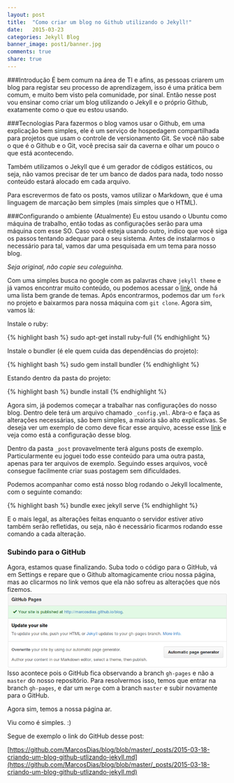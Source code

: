 ```yaml
---
layout: post
title:  "Como criar um blog no Github utilizando o Jekyll!"
date:   2015-03-23
categories: Jekyll Blog
banner_image: post1/banner.jpg
comments: true
share: true
---
```

###Introdução
É bem comum na área de TI e afins, as pessoas criarem um blog para registar seu processo de aprendizagem, isso é uma prática bem comum, e muito bem visto pela comunidade, por sinal. Então nesse post vou ensinar como criar um blog utilizando o Jekyll e o próprio Github, exatamente como o que eu estou usando.

###Tecnologias
Para fazermos o blog vamos usar o Github, em uma explicação bem simples, ele é um serviço de hospedagem compartilhada para projetos que usam o controle de versionamento Git. Se você não sabe o que é o Github e o Git, você precisa sair da caverna e olhar um pouco o que está acontecendo.

Também utilizamos o Jekyll que é um gerador de códigos estáticos, ou seja, não vamos precisar de ter um banco de dados para nada, todo nosso conteúdo estará alocado em cada arquivo.

Para escrevermos de fato os posts, vamos utilizar o Markdown, que é uma linguagem de marcação bem simples (mais simples que o HTML).

###Configurando o ambiente
(Atualmente) Eu estou usando o Ubuntu como máquina de trabalho, então todas as configurações serão para uma máquina com esse SO. Caso você esteja usando outro, indico que você siga os passos tentando adequar para o seu sistema. Antes de instalarmos o necessário para tal, vamos dar uma pesquisada em um tema para nosso blog. 

*Seja original, não copie seu coleguinha.*

Com uma simples busca no google com as palavras chave `jekyll theme` e já vamos encontrar muito conteúdo, ou podemos acessar o [link](https://github.com/jekyll/jekyll/wiki/Themes), onde há uma lista bem grande de temas. Após encontrarmos, podemos dar um `fork` no projeto e baixarmos para nossa máquina com `git clone`. Agora sim, vamos lá:

Instale o ruby:

{% highlight bash %}
sudo apt-get install ruby-full
{% endhighlight %}

Instale o bundler (é ele quem cuida das dependências do projeto):

{% highlight bash %}
sudo gem install bundler
{% endhighlight %}

Estando dentro da pasta do projeto:

{% highlight bash %}
bundle install
{% endhighlight %}

Agora sim, já podemos começar a trabalhar nas configurações do nosso blog. Dentro dele terá um arquivo chamado `_config.yml`. Abra-o e faça as alterações necessárias, são bem simples, a maioria são alto explicativas. Se deseja ver um exemplo de como deve ficar esse arquivo, acesse esse [link](https://github.com/MarcosDias/blog/blob/master/_config.yml) e veja como está a configuração desse blog.

Dentro da pasta `_post` provavelmente terá alguns posts de exemplo. Particularmente eu joguei todo esse conteúdo para uma outra pasta, apenas para ter arquivos de exemplo. Seguindo esses arquivos, você consegue facilmente criar suas postagem sem dificuldades.

Podemos acompanhar como está nosso blog rodando o Jekyll localmente, com o seguinte comando:

{% highlight bash %}
bundle exec jekyll serve
{% endhighlight %}

E o mais legal, as alterações feitas enquanto o servidor estiver ativo também serão refletidas, ou seja, não é necessário ficarmos rodando esse comando a cada alteração.

### Subindo para o GitHub
Agora, estamos quase finalizando. Suba todo o código para o GitHub, vá em Settings e repare que o Github altomagicamente criou nossa página, mas ao clicarmos no link vemos que ela não sofreu as alterações que nós fizemos. 
![Setting GitHub](https://raw.githubusercontent.com/MarcosDias/blog/master/assets/images/post1/github-settings.png)
Isso acontece pois o GitHub fica observando a branch `gh-pages` e não a `master` do nosso repositório. Para resolvermos isso, temos que entrar na branch `gh-pages`, e dar um `merge` com a branch `master` e subir novamente para o GitHub.


Agora sim, temos a nossa página ar.

Viu como é simples. :)

Segue de exemplo o link do GitHub desse post:

[https://github.com/MarcosDias/blog/blob/master/_posts/2015-03-18-criando-um-blog-github-utlizando-jekyll.md](https://github.com/MarcosDias/blog/blob/master/_posts/2015-03-18-criando-um-blog-github-utlizando-jekyll.md)